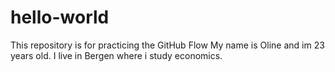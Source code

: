 # hello-world
This repository is for practicing the GitHub Flow
My name is Oline and im 23 years old.
I live in Bergen where i study economics. 
